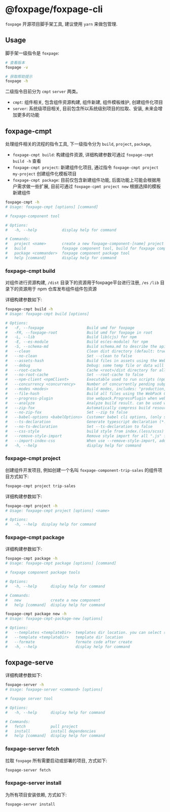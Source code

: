 # @foxpage/foxpage-cli

`foxpage` 开源项目脚手架工具, 建议使用 `yarn` 来做包管理.

## Usage

脚手架一级指令是 `foxpage`:

``` sh
# 查看版本
foxpage -v

# 获取帮助提示
foxpage -h
```

二级指令目前分为 `cmpt` `server` 两类。

- `cmpt`: 组件相关, 包含组件资源构建, 组件新建, 组件模板维护, 创建组件化项目
- `server`: 系统级项目相关, 目前包含所以系统级别项目的拉取、安装, 未来会增加更多的功能
## foxpage-cmpt

处理组件相关的流程的指令工具, 下一级指令分为 `build`, `project`, `package`,

- `foxpage-cmpt build`: 构建组件资源, 详细构建参数可通过 `foxpage-cmpt build -h` 查看
- `foxpage-cmpt project`: 新建组件化项目, 通过指令 `foxpage-cmpt project my-project` 创建组件化模板项目
- `foxpage-cmpt package`: 目前仅包含新建组件功能, 后面功能上可能会根据用户需求做一些扩展, 目前可通过 `foxpage-cpmt project new` 根据选择的模板新建组件

``` sh
foxpage-cmpt -h
# Usage: foxpage-cmpt [options] [command]

# foxpage-component tool

# Options:
#   -h, --help           display help for command

# Commands:
#   project <name>       create a new foxpage-component-[name] project
#   build                foxpage component tool, build for foxpage component
#   package <commander>  foxpage component package tool
#   help [command]       display help for command
```

### foxpage-cmpt build

对组件进行资源构建, `/dist` 目录下的资源用于foxpage平台进行注册, `/es` `/lib` 目录下的资源用于 npm 仓库发布组件组件包资源

详细构建参数如下:

``` sh
foxpage-cmpt build -h
# Usage: foxpage-cmpt build [options]

# Options:
#   -F, --foxpage                   Build umd for foxpage
#   -FR, --foxpage-root             Build umd for foxpage in root
#   -L, --lib                       Build lib(cjs) for npm
#   -E, --es-module                 Build es(es-module) for npm
#   -S, --schema-md                 Build schema.md to describe the api of component
#   --clean                         Clean dist directory (default: true)
#   --no-clean                      Set --clean to false
#   --assets-hash                   Build files in assets using the WebPack Contenthash parameter
#   --debug                         Debug: some temp file or data will be retained
#   --root-cache                    Cache <root>/dist directory for all package (default: true)
#   --no-root-cache                 Set --root-cache to false
#   --npm-client <npmClient>        Executable used to run scripts (npm, yarn, ...). (default: "npm")
#   --concurrency <concurrency>     Number of concurrently pending subprocess(default: Max(os.cpus().length - 1, 2)) (default: 3)
#   --modes <modes>                 Build modes, includes: "production,debug,node,editor", split by ",", (only support --foxpage)
#   --file-hash                     Build all files using the WebPack Contenthash parameter
#   --progress-plugin               Use webpack.ProgressPlugin when webpack build
#   --analyze                       Analyze build result. can be used with "--package-dir" (run on the "<root>/"), (only support --foxpage) (default: false)
#   --zip-fox                       Automatically compress build resources for the FoxPage component registration process, (only support --foxpage)
#   --no-zip-fox                    Set --zip to false
#   --babel-options <babelOptions>  Customer babel cli options, (only support --es/lib)
#   --ts-declaration                Generate typescript declaration (*.d.ts), (only support --es/lib) (default: true)
#   --no-ts-declaration             Set --ts-declaration to false
#   --css-style                     build style from index.(less/scss) to index.css. please used with --remove-style-import. mode name is style. (only support --es/lib)
#   --remove-style-import           Remove style import for all ".js" file. It's usually used with --css-style. (only support --es/lib)
#   --import-index-css              When use --remove-style-import, add "import './index.css'" in root index.js, (only support --es/lib)
#   -h, --help                      display help for command
```

### foxpage-cmpt project

创建组件开发项目, 例如创建一个名叫 `foxpage-component-trip-sales` 的组件项目方式如下:

``` sh
foxpage-cmpt project trip-sales
```

详细构建参数如下:

``` sh
foxpage-cmpt project -h
# Usage: foxpage-cmpt project [options] <name>

# Options:
#   -h, --help  display help for command
```

### foxpage-cmpt package

详细构建参数如下:

``` sh
foxpage-cmpt package -h
# Usage: foxpage-cmpt package [options] [command]

# foxpage component package tools

# Options:
#   -h, --help      display help for command

# Commands:
#   new             create a new component
#   help [command]  display help for command

foxpage-cmpt package new -h
# Usage: foxpage-cmpt-package-new [options]

# Options:
#   --templates <templateDir>  templates dir location. you can select subfolders to determine the path of the template
#   --template <templateDir>   template dir location
#   --formate                  formate code after create
#   -h, --help                 display help for command
```

## foxpage-serve

详细构建参数如下:

``` sh
foxpage-server -h
# Usage: foxpage-server <command> [options]

# foxpage server tool

# Options:
#   -h, --help      display help for command

# Commands:
#   fetch           pull project
#   install         install dependencies
#   help [command]  display help for command
```

### foxpage-server fetch

拉取 `foxpage` 所有需要启动或部署的项目, 方式如下:

``` sh
foxpage-server fetch
```

### foxpage-server install

为所有项目安装依赖, 方式如下:

``` sh
foxpage-server install
```